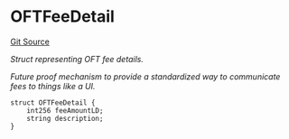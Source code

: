 # OFTFeeDetail
[Git Source](https://github.com/malda-protocol/malda-lending/blob/acd5ab2b6c54b66703c366d922b6691b77a8c9fd/src\interfaces\external\layerzero\v2\ILayerZeroOFT.sol)

*Struct representing OFT fee details.*

*Future proof mechanism to provide a standardized way to communicate fees to things like a UI.*


```solidity
struct OFTFeeDetail {
    int256 feeAmountLD;
    string description;
}
```


